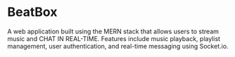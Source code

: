 # BeatBox
A web application built using the MERN stack that allows users to stream music and CHAT IN REAL-TIME. Features include music playback, playlist management, user authentication, and real-time messaging using Socket.io.
